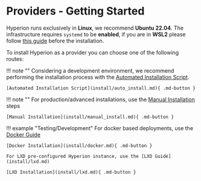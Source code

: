 # Providers - Getting Started

Hyperion runs exclusively in **Linux**, we recommend **Ubuntu 22.04**.
The infrastructure requires `systemd` to be **enabled**,
if you are in **WSL2** please follow [this guide](install/wsl2.md) before the installation.


To install Hyperion as a provider you can choose one of the following routes:

!!! note ""
    Considering a development environment, we recommend performing the installation process with the [Automated Installation Script](install/auto_install.md).

    [Automated Installation Script](install/auto_install.md){ .md-button }

!!! note ""
    For production/advanced installations, use the [Manual Installation](install/manual_install.md) steps

    [Manual Installation](install/manual_install.md){ .md-button }

!!! example "Testing/Development"
    For docker based deployments, use the [Docker Guide](install/docker.md)

    [Docker Installation](install/docker.md){ .md-button }

    For LXD pre-configured Hyperion instance, use the [LXD Guide](install/lxd.md)

    [LXD Installation](install/lxd.md){ .md-button }

